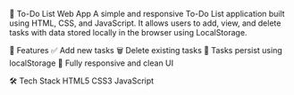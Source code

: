 📝 To-Do List Web App
A simple and responsive To-Do List application built using HTML, CSS, and JavaScript. It allows users to add, view, and delete tasks with data stored locally in the browser using LocalStorage.

🚀 Features
✅ Add new tasks
🗑️ Delete existing tasks
💾 Tasks persist using localStorage
📱 Fully responsive and clean UI

🛠️ Tech Stack
HTML5
CSS3
JavaScript

